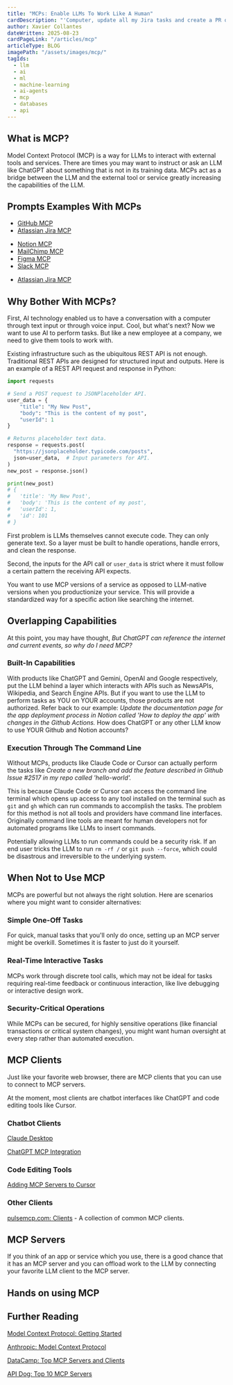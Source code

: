 ```yaml
---
title: "MCPs: Enable LLMs To Work Like A Human"
cardDescription: "'Computer, update all my Jira tasks and create a PR on GitHub.'"
author: Xavier Collantes
dateWritten: 2025-08-23
cardPageLink: "/articles/mcp"
articleType: BLOG
imagePath: "/assets/images/mcp/"
tagIds:
  - llm
  - ai
  - ml
  - machine-learning
  - ai-agents
  - mcp
  - databases
  - api
---
```


## What is MCP?

Model Context Protocol (MCP) is a way for LLMs to interact with external
tools and services. There are times you may want to instruct or ask an LLM like
ChatGPT about something that is not in its training data. MCPs act as a bridge
between the LLM and the external tool or service greatly increasing the
capabilities of the LLM.

<callout
  type="note"
  description="The MCP standard was created by Anthropic in November 2024, the
  company behind Claude. It is now an open standard and maintained by many LLM
  providers such as Google Deepmind and OpenAI.">
</callout>

## Prompts Examples With MCPs

<callout
  type="example"
  description="Create a new branch and add the feature described in JIRA issue
  WEB-123 and create a PR on GitHub.">
</callout>

- [GitHub MCP](https://github.com/github/github-mcp-server/blob/main/README.md)
- [Atlassian Jira MCP](https://www.atlassian.com/blog/announcements/remote-mcp-server)

<callout
  type="example"
  description="Update the documentation pages in Notion for the changes to our
  MailChimp email template. Include the new Figma designs. Then ping my manager
  Myles on Slack once the changes are live.">
</callout>

- [Notion MCP](https://developers.notion.com/docs/get-started-with-mcp)
- [MailChimp MCP](https://zapier.com/mcp/mailchimp)
- [Figma MCP](https://www.figma.com/blog/introducing-figmas-dev-mode-mcp-server/)
- [Slack MCP](https://github.com/korotovsky/slack-mcp-server/blob/master/README.md)

<callout
  type="example"
  description="Clean up my tasks in Jira under WEB. Add a note to each overdue
  task that says 'This task is overdue due to Sprint 2 delayed.' Assign to
  Jules Winfield on the WEB team.">
</callout>

- [Atlassian Jira MCP](https://www.atlassian.com/blog/announcements/remote-mcp-server)

## Why Bother With MCPs?

First, AI technology enabled us to have a conversation with a computer through
text input or through voice input. Cool, but what's next? Now we want to use AI
to perform tasks. But like a new employee at a company, we need to give them
tools to work with.

Existing infrastructure such as the ubiquitous REST API is not enough.
Traditional REST APIs are designed for structured input and outputs. Here is an
example of a REST API request and response in Python:

```python
import requests

# Send a POST request to JSONPlaceholder API.
user_data = {
    "title": "My New Post",
    "body": "This is the content of my post",
    "userId": 1
}

# Returns placeholder text data.
response = requests.post(
  "https://jsonplaceholder.typicode.com/posts",
  json=user_data,  # Input parameters for API.
)
new_post = response.json()

print(new_post)
# {
#   'title': 'My New Post',
#   'body': 'This is the content of my post',
#   'userId': 1,
#   'id': 101
# }
```

First problem is LLMs themselves cannot execute code. They can only generate
text. So a layer must be built to handle operations, handle errors, and clean
the response.

Second, the inputs for the API call or `user_data` is strict where it must
follow a certain pattern the receiving API expects.

<callout
  type="note"
  description="In my experience, you can tell the LLM to output a structured
  JSON object reinforced with examples and field names. But in practice, the
  outputs have a high chance of error.">
</callout>

You want to use MCP versions of a service as opposed to LLM-native versions when
you productionize your service. This will provide a standardized way for a
specific action like searching the internet.

## Overlapping Capabilities

At this point, you may have thought, _But ChatGPT can reference the internet and
current events, so why do I need MCP?_

### Built-In Capabilities

With products like ChatGPT and Gemini, OpenAI and Google respectively, put the
LLM behind a layer which interacts with APIs such as NewsAPIs, Wikipedia, and
Search Engine APIs. But if you want to use the LLM to perform tasks as YOU on
YOUR accounts, those products are not authorized. Refer back to our example:
_Update the documentation page for the app deployment process in Notion called
'How to deploy the app' with changes in the Github Actions._ How does ChatGPT or
any other LLM know to use YOUR Github and Notion accounts?

### Execution Through The Command Line

Without MCPs, products like Claude Code or Cursor can actually perform the tasks
like _Create a new branch and add the feature described in Github Issue #2517 in
my repo called 'hello-world'._

This is because Claude Code or Cursor can access the command line terminal which
opens up access to any tool installed on the terminal such as `git` and `gh`
which can run commands to accomplish the tasks. The problem for this method is
not all tools and providers have command line interfaces. Originally command
line tools are meant for human developers not for automated programs like LLMs
to insert commands.

Potentially allowing LLMs to run commands could be a security risk. If an end
user tricks the LLM to run `rm -rf /` or `git push --force`, which could be
disastrous and irreversible to the underlying system.

<callout
  type="warning"
  description="Never let an LLM run commands like `rm -rf /` or `git push --force`,
  or any other destructive commands.">
</callout>

## When Not to Use MCP

MCPs are powerful but not always the right solution. Here are scenarios where
you might want to consider alternatives:

### Simple One-Off Tasks

For quick, manual tasks that you'll only do once, setting up an MCP server might
be overkill. Sometimes it is faster to just do it yourself.

### Real-Time Interactive Tasks

MCPs work through discrete tool calls, which may not be ideal for tasks
requiring real-time feedback or continuous interaction, like live debugging or
interactive design work.

### Security-Critical Operations

While MCPs can be secured, for highly sensitive operations (like financial
transactions or critical system changes), you might want human oversight at
every step rather than automated execution.

<callout
  type="note"
  description="Remember that MCP servers run as separate processes. The LLM only
  sees what the server chooses to return, not the full system context.">
</callout>

## MCP Clients

Just like your favorite web browser, there are MCP clients that you can use to
connect to MCP servers.

At the moment, most clients are chatbot interfaces like ChatGPT and code editing
tools like Cursor.

### Chatbot Clients

[Claude Desktop](https://claude.ai/download)

[ChatGPT MCP Integration](https://community.openai.com/t/how-to-set-up-a-remote-mcp-server-and-connect-it-to-chatgpt-deep-research/1278375)

### Code Editing Tools

[Adding MCP Servers to Cursor](https://docs.cursor.com/en/context/mcp#installing-mcp-servers)

### Other Clients

[pulsemcp.com: Clients](https://www.pulsemcp.com/clients) - A collection of
common MCP clients.

## MCP Servers

If you think of an app or service which you use, there is a good chance that
it has an MCP server and you can offload work to the LLM by connecting your
favorite LLM client to the MCP server.

<callout
  type="article"
  title="Top MCP Servers"
  description="Learn about the MCP servers and how to use them."
  url="/articles/mcp-servers"
  urltext="See blog">
</callout>

## Hands on using MCP

<callout
  type="article"
  title="Connecting to MCP Servers"
  description="Learn how to connect to MCP servers."
  url="/articles/mcps-connect"
  urltext="Continue to blog">
</callout>

## Further Reading

[Model Context Protocol: Getting Started](https://modelcontextprotocol.io/docs/getting-started/intro)

[Anthropic: Model Context Protocol](https://www.anthropic.com/news/model-context-protocol)

[DataCamp: Top MCP Servers and Clients](https://www.datacamp.com/blog/top-mcp-servers-and-clients)

[API Dog: Top 10 MCP Servers](https://apidog.com/blog/top-10-mcp-servers/)
